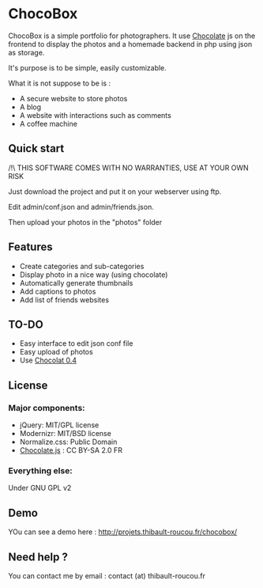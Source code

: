 # ChocoBox

ChocoBox is a simple portfolio for photographers. It use [Chocolate](http://chocolat.insipi.de) js on the frontend to display the photos and a homemade backend in php using json as storage.

It's purpose is to be simple, easily customizable.

What it is not suppose to be is :
* A secure website to store photos
* A blog
* A website with interactions such as comments
* A coffee machine

## Quick start

/!\ THIS SOFTWARE COMES WITH NO WARRANTIES, USE AT YOUR OWN RISK

Just download the project and put it on your webserver using ftp.

Edit admin/conf.json and admin/friends.json.

Then upload your photos in the "photos" folder


## Features

* Create categories and sub-categories
* Display photo in a nice way (using chocolate)
* Automatically generate thumbnails
* Add captions to photos
* Add list of friends websites


## TO-DO

* Easy interface to edit json conf file
* Easy upload of photos
* Use [Chocolat 0.4](https://github.com/nicolas-t/Chocolat)



## License

### Major components:

* jQuery: MIT/GPL license
* Modernizr: MIT/BSD license
* Normalize.css: Public Domain
* [Chocolate.js](http://chocolat.insipi.de) : CC BY-SA 2.0 FR

### Everything else:

Under GNU GPL v2

## Demo
YOu can see a demo here : http://projets.thibault-roucou.fr/chocobox/

## Need help ?

You can contact me by email : contact (at) thibault-roucou.fr
